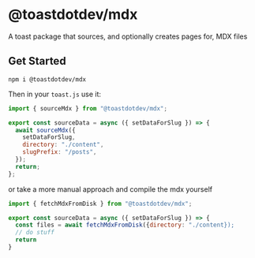 # @toastdotdev/mdx

A toast package that sources, and optionally creates pages for, MDX files

## Get Started

```shell
npm i @toastdotdev/mdx
```

Then in your `toast.js` use it:

```js
import { sourceMdx } from "@toastdotdev/mdx";

export const sourceData = async ({ setDataForSlug }) => {
  await sourceMdx({
    setDataForSlug,
    directory: "./content",
    slugPrefix: "/posts",
  });
  return;
};
```

or take a more manual approach and compile the mdx yourself

```js
import { fetchMdxFromDisk } from "@toastdotdev/mdx";

export const sourceData = async ({ setDataForSlug }) => {
  const files = await fetchMdxFromDisk({directory: "./content});
  // do stuff
  return
}
```
